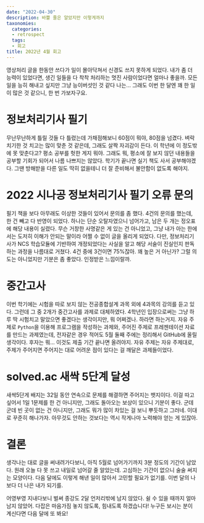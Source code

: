 ```yaml
---
date: "2022-04-30"
description: 바쁠 줄은 알았지만 이렇게까지
taxonomies:
  categories:
  - retrospect
  tags:
  - 회고
title: 2022년 4월 회고
---
```


영상처리 글을 한동안 쓰다가 일이 몰아닥쳐서 신경도 쓰지 못하게 되었다. 내가 좀 더 능력이 있었다면, 생긴 일들을 다 착착 처리하는 멋진 사람이었다면 얼마나 좋을까. 모든 일을 능히 해내고 싶지만 그냥 능이버섯인 것 같다 나는... 그래도 이번 한 달엔 꽤 한 일이 많은 것 같으니, 한 번 가보자구요.
<!-- more -->

# 정보처리기사 필기
무난무난하게 틀릴 것들 다 틀렸는데 가채점해보니 60점이 뭐야, 80점을 넘겼다. 벼락치기한 것 치고는 많이 맞춘 것 같은데, 그래도 살짝 자괴감이 든다. 이 학년에 이 정도밖에 못 맞춘다고? 평소 공부를 헛한 게지 뭐야. 그래도 뭐, 평소에 잘 보지 않던 내용들을 공부할 기회가 되어서 나름 나쁘지는 않았다. 학기가 끝나면 실기 책도 사서 공부해야겠다. 그땐 방해받을 다른 일도 딱히 없을테니 더 잘 준비해서 불안함이 없도록 해야지.

# 2022 시나공 정보처리기사 필기 오류 문의
필기 책을 보다 아무래도 이상한 것들이 있어서 문의를 좀 했다. 4건의 문의를 했는데, 한 건 빼고 다 반영이 되었다. 하나는 단순 오탈자였으니 넘어가고, 남은 두 개는 정오표에 해당 내용이 실렸다. 무슨 거창한 사명같은 게 있는 건 아니었고, 그냥 내가 아는 한에서는 도저히 이해가 안되는 말이라 어쩔 수 없이 글을 올리게 되었다. 다만, 정보처리기사가 NCS 학습모듈에 기반하여 개정되었다는 사실을 알고 해당 서술이 진실인지 판독하는 과정을 나름대로 거쳤다. 4건 중에 3건이면 75%잖아. 꽤 높은 거 아닌가? 그럴 의도는 아니었지만 기분은 좀 좋았다. 인정받은 느낌이랄까.

# 중간고사
이번 학기에는 시험을 따로 보지 않는 전공종합설계 과목 외에 4과목의 강의를 듣고 있다. 그런데 그 중 2개가 중간고사를 과제로 대체하였다. 4학년인 입장으로써는 그냥 하루 딱 시험치고 말았으면 좋겠다는 생각이지만, 뭐 어쩌겠나. 하라면 하는거지. 자유 주제로 `Python`을 이용해 프로그램을 작성하는 과제와, 주어진 주제로 프레젠테이션 자료를 만드는 과제였는데, 전자같은 경우 적어도 5월 둘째 주에는 정리해서 GitHub에 올릴 생각이다. 후자는 뭐... 이것도 제출 기간 끝나면 올려야지. 자유 주제는 자유 주제대로, 주제가 주어지면 주어지는 대로 어려운 점이 있다는 걸 깨달은 과제들이었다.

# solved.ac 새싹 5단계 달성
새싹5단게 배지는 32일 동안 연속으로 문제를 해결하면 주어지는 뱃지이다. 이걸 따고싶어서 1일 1문제를 한 건 아니지만, 그래도 돌아오는 보상이 있으니 기분이 좋다. 군데군데 빈 곳이 없는 건 아니지만, 그래도 뭐가 많이 차있는 걸 보니 뿌듯하고 그러네. 이대로 꾸준히 해나가자. 아무것도 안하는 것보다는 역시 작게나마 노력해야 얻는 게 있잖아.

# 결론
생각나는 대로 글을 써내려가다보니, 아직 5월로 넘어가기까지 3분 정도의 기간이 남았다. 원래 오늘 다 못 쓰고 내일로 넘어갈 줄 알았는데. 고심하는 기간이 없으니 술술 써지는 모양이다. 다음 달에도 이렇게 해낸 일이 많아서 고민할 필요가 없기를. 이번 달의 나보다 더 나은 내가 되기를.

어영부영 지내다보니 벌써 종강도 2달 언저리밖에 남지 않았다. 쉴 수 있을 때까지 얼마 남지 않았어. 다잡은 마음가짐 놓지 않도록, 힘내도록 하겠습니다! 누구든 보시는 분이 계신다면 다음 달에 또 봐요!